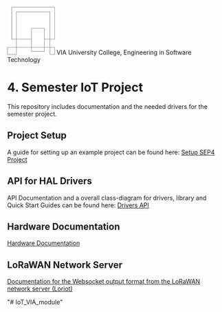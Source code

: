 ![VIA Logo](/docs/resources/logo.png) VIA University College, Engineering in Software Technology

# 4. Semester IoT Project
This repository includes documentation and the needed drivers for the semester project.

## Project Setup
A guide for setting up an example project can be found here: <a href="IoT_VIA_module/docs/documentation/Project_Setup/Setup%204.%20Semester%20Project.pdf" target="_blank">Setup SEP4 Project</a>

## API for HAL Drivers
API Documentation and a overall class-diagram for drivers, library and Quick Start Guides can be found here: <a href="IoT_VIA_module/docs/index.html" target="_blank">Drivers API</a>

## Hardware Documentation
<a href="HARDWARE-DOC.md" target="_blank">Hardware Documentation</a>

## LoRaWAN Network Server
<a href="LORA_NETWORK_SERVER.md" target="_blank">Documentation for the Websocket output format from the LoRaWAN network server (Loriot)</a>

"# IoT_VIA_module" 
